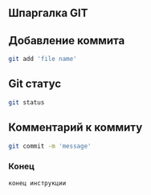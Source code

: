 ## Шпаргалка GIT

## Добавление коммита

```sh
git add 'file name'
```
## Git статус

```sh
git status
```
## Комментарий к коммиту

```sh
git commit -m 'message'
```
### Конец

```sh
конец инструкции
```
